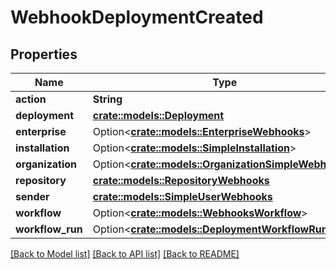 # WebhookDeploymentCreated

## Properties

Name | Type | Description | Notes
------------ | ------------- | ------------- | -------------
**action** | **String** |  | 
**deployment** | [**crate::models::Deployment**](Deployment.md) |  | 
**enterprise** | Option<[**crate::models::EnterpriseWebhooks**](enterprise-webhooks.md)> |  | [optional]
**installation** | Option<[**crate::models::SimpleInstallation**](simple-installation.md)> |  | [optional]
**organization** | Option<[**crate::models::OrganizationSimpleWebhooks**](organization-simple-webhooks.md)> |  | [optional]
**repository** | [**crate::models::RepositoryWebhooks**](repository-webhooks.md) |  | 
**sender** | [**crate::models::SimpleUserWebhooks**](simple-user-webhooks.md) |  | 
**workflow** | Option<[**crate::models::WebhooksWorkflow**](webhooks_workflow.md)> |  | 
**workflow_run** | Option<[**crate::models::DeploymentWorkflowRun**](Deployment_Workflow_Run.md)> |  | 

[[Back to Model list]](../README.md#documentation-for-models) [[Back to API list]](../README.md#documentation-for-api-endpoints) [[Back to README]](../README.md)



